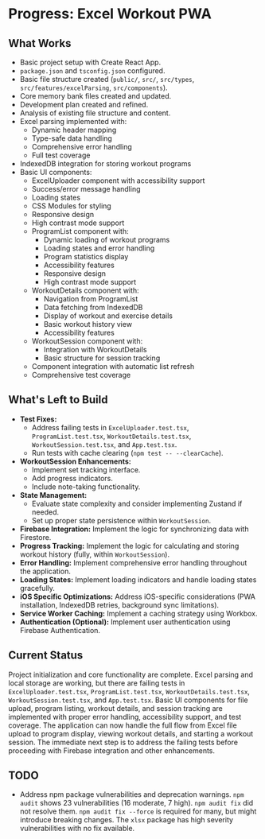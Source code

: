 # Progress: Excel Workout PWA

## What Works

*   Basic project setup with Create React App.
*   `package.json` and `tsconfig.json` configured.
*   Basic file structure created (`public/`, `src/`, `src/types`, `src/features/excelParsing`, `src/components`).
*   Core memory bank files created and updated.
*   Development plan created and refined.
*   Analysis of existing file structure and content.
*   Excel parsing implemented with:
    *   Dynamic header mapping
    *   Type-safe data handling
    *   Comprehensive error handling
    *   Full test coverage
*   IndexedDB integration for storing workout programs
*   Basic UI components:
    *   ExcelUploader component with accessibility support
    *   Success/error message handling
    *   Loading states
    *   CSS Modules for styling
    *   Responsive design
    *   High contrast mode support
    *   ProgramList component with:
        *   Dynamic loading of workout programs
        *   Loading states and error handling
        *   Program statistics display
        *   Accessibility features
        *   Responsive design
        *   High contrast mode support
    *   WorkoutDetails component with:
        *   Navigation from ProgramList
        *   Data fetching from IndexedDB
        *   Display of workout and exercise details
        *   Basic workout history view
        *   Accessibility features
    *   WorkoutSession component with:
        *   Integration with WorkoutDetails
        *   Basic structure for session tracking
    *   Component integration with automatic list refresh
    *   Comprehensive test coverage


## What's Left to Build

*   **Test Fixes:**
    *   Address failing tests in `ExcelUploader.test.tsx`, `ProgramList.test.tsx`, `WorkoutDetails.test.tsx`, `WorkoutSession.test.tsx`, and `App.test.tsx`.
    *   Run tests with cache clearing (`npm test -- --clearCache`).
*   **WorkoutSession Enhancements:**
    * Implement set tracking interface.
    * Add progress indicators.
    * Include note-taking functionality.
*   **State Management:**
    * Evaluate state complexity and consider implementing Zustand if needed.
    * Set up proper state persistence within `WorkoutSession`.
*   **Firebase Integration:** Implement the logic for synchronizing data with Firestore.
*   **Progress Tracking:** Implement the logic for calculating and storing workout history (fully, within `WorkoutSession`).
*   **Error Handling:** Implement comprehensive error handling throughout the application.
*   **Loading States:** Implement loading indicators and handle loading states gracefully.
*   **iOS Specific Optimizations:**  Address iOS-specific considerations (PWA installation, IndexedDB retries, background sync limitations).
*   **Service Worker Caching:** Implement a caching strategy using Workbox.
*   **Authentication (Optional):** Implement user authentication using Firebase Authentication.


## Current Status

Project initialization and core functionality are complete. Excel parsing and local storage are working, but there are failing tests in `ExcelUploader.test.tsx`, `ProgramList.test.tsx`, `WorkoutDetails.test.tsx`, `WorkoutSession.test.tsx`, and `App.test.tsx`. Basic UI components for file upload, program listing, workout details, and session tracking are implemented with proper error handling, accessibility support, and test coverage. The application can now handle the full flow from Excel file upload to program display, viewing workout details, and starting a workout session. The immediate next step is to address the failing tests before proceeding with Firebase integration and other enhancements.

## TODO

*   Address npm package vulnerabilities and deprecation warnings. `npm audit` shows 23 vulnerabilities (16 moderate, 7 high). `npm audit fix` did not resolve them. `npm audit fix --force` is required for many, but might introduce breaking changes. The `xlsx` package has high severity vulnerabilities with no fix available.
